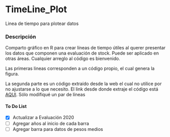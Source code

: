 # TimeLine_Plot
 Linea de tiempo para plotear datos


### Descripción

Comparto gráfico en R para crear líneas de tiempo útiles al querer presentar los datos que componen una evaluación de stock. Puede ser aplicado en otras áreas. 
Cualquier arreglo al código es bienvenido.

Las primeras lineas corresponden a un código propio, el cual genera la figura.

La segunda parte es un código extraído desde la web el cual no utilice por no ajustarse a lo que necesito. El link desde donde extraje el código está [AQUI](https://stackoverflow.com/questions/44265512/creating-a-timeline-in-r/44861241). Sólo modifiqué un par de líneas




#### To Do List
- [x] Actualizar a Evaluación 2020
- [ ] Agregar años al inicio de cada barra
- [ ] Agregar barra para datos de pesos medios
